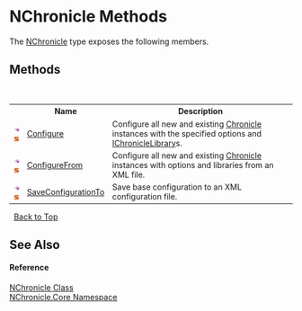 # NChronicle Methods
 

The <a href="T_NChronicle_Core_NChronicle.md">NChronicle</a> type exposes the following members.


## Methods
&nbsp;<table><tr><th></th><th>Name</th><th>Description</th></tr><tr><td>![Public method](media/pubmethod.gif "Public method")![Static member](media/static.gif "Static member")</td><td><a href="M_NChronicle_Core_NChronicle_Configure.md">Configure</a></td><td>
Configure all new and existing <a href="T_NChronicle_Core_Model_Chronicle.md">Chronicle</a> instances with the specified options and <a href="T_NChronicle_Core_Interfaces_IChronicleLibrary.md">IChronicleLibrary</a>s.</td></tr><tr><td>![Public method](media/pubmethod.gif "Public method")![Static member](media/static.gif "Static member")</td><td><a href="M_NChronicle_Core_NChronicle_ConfigureFrom.md">ConfigureFrom</a></td><td>
Configure all new and existing <a href="T_NChronicle_Core_Model_Chronicle.md">Chronicle</a> instances with options and libraries from an XML file.</td></tr><tr><td>![Public method](media/pubmethod.gif "Public method")![Static member](media/static.gif "Static member")</td><td><a href="M_NChronicle_Core_NChronicle_SaveConfigurationTo.md">SaveConfigurationTo</a></td><td>
Save base configuration to an XML configuration file.</td></tr></table>&nbsp;
<a href="#nchronicle-methods">Back to Top</a>

## See Also


#### Reference
<a href="T_NChronicle_Core_NChronicle.md">NChronicle Class</a><br /><a href="N_NChronicle_Core.md">NChronicle.Core Namespace</a><br />
